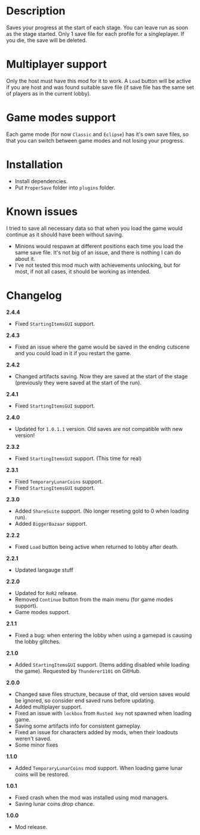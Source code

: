 # Description
Saves your progress at the start of each stage. You can leave run as soon as the stage started.
Only 1 save file for each profile for a singleplayer. If you die, the save will be deleted.

# Multiplayer support
Only the host must have this mod for it to work.
A `Load` button will be active if you are host and was found suitable save file (if save file has the same set of players as in the current lobby).

# Game modes support
Each game mode (for now `Classic` and `Eclipse`) has it's own save files, so that you can switch between game modes and not losing your progress.

# Installation
- Install dependencies.
- Put `ProperSave` folder into `plugins` folder.

# Known issues
I tried to save all necessary data so that when you load the game would continue as it should have been without saving.

- Minions would respawn at different positions each time you load the same save file. It's not big of an issue, and there is nothing I can do about it.
- I've not tested this mod much with achievements unlocking, but for most, if not all cases, it should be working as intended. 

# Changelog

**2.4.4**

* Fixed `StartingItemsGUI` support.

**2.4.3**

* Fixed an issue where the game would be saved in the ending cutscene and you could load in it if you restart the game.

**2.4.2**

* Changed artifacts saving. Now they are saved at the start of the stage (previously they were saved at the start of the run).

**2.4.1**

* Fixed `StartingItemsGUI` support.

**2.4.0**

* Updated for `1.0.1.1` version. Old saves are not compatible with new version!

**2.3.2**

* Fixed `StartingItemsGUI` support. (This time for real)

**2.3.1**

* Fixed `TemporaryLunarCoins` support.
* Fixed `StartingItemsGUI` support.

**2.3.0**

* Added `ShareSuite` support. (No longer reseting gold to 0 when loading run).
* Added `BiggerBazaar` support.

**2.2.2**

* Fixed `Load` button being active when returned to lobby after death.

**2.2.1**

* Updated langauge stuff

**2.2.0**

* Updated for `RoR2` release.
* Removed `Continue` button from the main menu (for game modes support).
* Game modes support.

**2.1.1**

* Fixed a bug: when entering the lobby when using a gamepad is causing the lobby glitches.

**2.1.0**

* Added `StartingItemsGUI` support. (Items adding disabled while loading the game). Requested by `Thunderer1101` on GitHub.

**2.0.0**

* Changed save files structure, because of that, old version saves would be ignored, so consider end saved runs before updating.
* Added multiplayer support.
* Fixed an issue with `lockbox` from `Rusted key` not spawned when loading game.
* Saving some artifacts info for consistent gameplay.
* Fixed an issue for characters added by mods, when their loadouts weren't saved.
* Some minor fixes

**1.1.0**

* Added `TemporaryLunarCoins` mod support. When loading game lunar coins will be restored.

**1.0.1**

* Fixed crash when the mod was installed using mod managers.
* Saving lunar coins drop chance.

**1.0.0**

* Mod release.